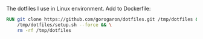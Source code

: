 The dotfiles I use in Linux environment.
Add to Dockerfile:
```dockerfile
RUN git clone https://github.com/gorogaron/dotfiles.git /tmp/dotfiles && \
    /tmp/dotfiles/setup.sh --force && \
    rm -rf /tmp/dotfiles
```
